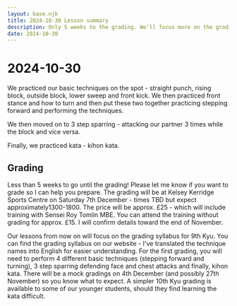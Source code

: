 ```yaml
---
layout: base.njk
title: 2024-10-30 Lesson summary
description: Only 5 weeks to the grading. We'll focus more on the grading syllabus from now on. Tonight we practiced our basic techniques and the 9th kyu grading syllabus
date: 2024-10-30
---
```

# 2024-10-30

We practiced our basic techniques on the spot - straight punch, rising block, outside block, lower sweep and front kick. We then practiced front stance and how to turn and then put these two together practicing stepping forward and performing the techniques.

We then moved on to 3 step sparring - attacking our partner 3 times while the block and vice versa.

Finally, we practiced kata - kihon kata.

## Grading

Less than 5 weeks to go until the grading! Please let me know if you want to grade so I can help you prepare. The grading will be at Kelsey Kerridge Sports Centre on Saturday 7th December - times TBD but expect approximately1300-1800. The price will be approx. £25 - which will include training with Sensei Roy Tomlin MBE. You can attend the training without grading for approx. £15. I will confirm details toward the end of November.

Our lessons from now on will focus on the grading syllabus for 9th Kyu. You can find the grading syllabus on our website - I've translated the technique names into English for easier understanding. For the first grading, you will need to perform 4 different basic techniques (stepping forward and turning), 3 step sparring defending face and chest attacks and finally, kihon kata. There will be a mock gradings on 4th December (and possibly 27th November) so you know what to expect. A simpler 10th Kyu grading is available to some of our younger students, should they find learning the kata difficult.


